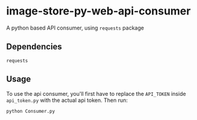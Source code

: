 # image-store-py-web-api-consumer
A python based API consumer, using `requests` package

## Dependencies
```
requests
```

## Usage
To use the api consumer, you'll first have to replace the `API_TOKEN` inside `api_token.py` with the actual api token. Then run:
```
python Consumer.py
```
